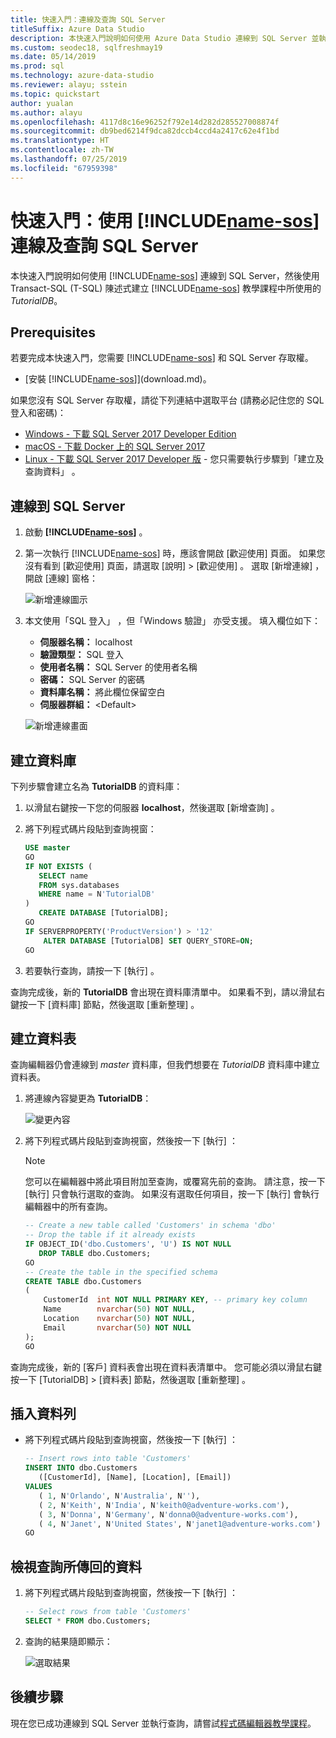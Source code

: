 ```yaml
---
title: 快速入門：連線及查詢 SQL Server
titleSuffix: Azure Data Studio
description: 本快速入門說明如何使用 Azure Data Studio 連線到 SQL Server 並執行查詢
ms.custom: seodec18, sqlfreshmay19
ms.date: 05/14/2019
ms.prod: sql
ms.technology: azure-data-studio
ms.reviewer: alayu; sstein
ms.topic: quickstart
author: yualan
ms.author: alayu
ms.openlocfilehash: 4117d8c16e96252f792e14d282d285527008874f
ms.sourcegitcommit: db9bed6214f9dca82dccb4ccd4a2417c62e4f1bd
ms.translationtype: HT
ms.contentlocale: zh-TW
ms.lasthandoff: 07/25/2019
ms.locfileid: "67959398"
---
```

# <a name="quickstart-connect-and-query-sql-server-using-includename-sosincludesname-sos-shortmd"></a>快速入門：使用 [!INCLUDE[name-sos](../includes/name-sos-short.md)] 連線及查詢 SQL Server
本快速入門說明如何使用 [!INCLUDE[name-sos](../includes/name-sos-short.md)] 連線到 SQL Server，然後使用 Transact-SQL (T-SQL) 陳述式建立 [!INCLUDE[name-sos](../includes/name-sos-short.md)] 教學課程中所使用的 *TutorialDB*。

## <a name="prerequisites"></a>Prerequisites

若要完成本快速入門，您需要 [!INCLUDE[name-sos](../includes/name-sos-short.md)] 和 SQL Server 存取權。

- [安裝 [!INCLUDE[name-sos](../includes/name-sos-short.md)]](download.md)。

如果您沒有 SQL Server 存取權，請從下列連結中選取平台 (請務必記住您的 SQL 登入和密碼)：
- [Windows - 下載 SQL Server 2017 Developer Edition](https://www.microsoft.com/sql-server/sql-server-downloads)
- [macOS - 下載 Docker 上的 SQL Server 2017](https://docs.microsoft.com/sql/linux/quickstart-install-connect-docker)
- [Linux - 下載 SQL Server 2017 Developer 版](https://docs.microsoft.com/sql/linux/sql-server-linux-overview#install) - 您只需要執行步驟到「建立及查詢資料」  。


## <a name="connect-to-a-sql-server"></a>連線到 SQL Server

   
1. 啟動 **[!INCLUDE[name-sos](../includes/name-sos-short.md)]** 。
1. 第一次執行 [!INCLUDE[name-sos](../includes/name-sos-short.md)] 時，應該會開啟 [歡迎使用]  頁面。 如果您沒有看到 [歡迎使用]  頁面，請選取 [說明]   > [歡迎使用]  。 選取 [新增連線]  ，開啟 [連線]  窗格：
   
   ![新增連線圖示](media/quickstart-sql-server/new-connection-icon.png)

1. 本文使用「SQL 登入」  ，但「Windows 驗證」  亦受支援。 填入欄位如下：
 
    - **伺服器名稱：** localhost
    - **驗證類型：** SQL 登入  
    - **使用者名稱：** SQL Server 的使用者名稱  
    - **密碼：** SQL Server 的密碼  
    - **資料庫名稱：** 將此欄位保留空白 
    - **伺服器群組：** \<Default\>  

   ![新增連線畫面](media/quickstart-sql-server/new-connection-screen.png)



## <a name="create-a-database"></a>建立資料庫

下列步驟會建立名為 **TutorialDB** 的資料庫：

1. 以滑鼠右鍵按一下您的伺服器 **localhost**，然後選取 [新增查詢]  。
1. 將下列程式碼片段貼到查詢視窗： 

   ```sql
   USE master
   GO
   IF NOT EXISTS (
      SELECT name
      FROM sys.databases
      WHERE name = N'TutorialDB'
   )
      CREATE DATABASE [TutorialDB];
   GO
   IF SERVERPROPERTY('ProductVersion') > '12'
       ALTER DATABASE [TutorialDB] SET QUERY_STORE=ON;
   GO
   ```
1. 若要執行查詢，請按一下 [執行]  。

查詢完成後，新的 **TutorialDB** 會出現在資料庫清單中。 如果看不到，請以滑鼠右鍵按一下 [資料庫]  節點，然後選取 [重新整理]  。


## <a name="create-a-table"></a>建立資料表

查詢編輯器仍會連線到 *master* 資料庫，但我們想要在 *TutorialDB* 資料庫中建立資料表。 

1. 將連線內容變更為 **TutorialDB**：

   ![變更內容](media/quickstart-sql-server/change-context.png)



1. 將下列程式碼片段貼到查詢視窗，然後按一下 [執行]  ：

   > [!NOTE]
   > 您可以在編輯器中將此項目附加至查詢，或覆寫先前的查詢。 請注意，按一下 [執行]  只會執行選取的查詢。 如果沒有選取任何項目，按一下 [執行]  會執行編輯器中的所有查詢。

   ```sql
   -- Create a new table called 'Customers' in schema 'dbo'
   -- Drop the table if it already exists
   IF OBJECT_ID('dbo.Customers', 'U') IS NOT NULL
      DROP TABLE dbo.Customers;
   GO
   -- Create the table in the specified schema
   CREATE TABLE dbo.Customers
   (
       CustomerId  int NOT NULL PRIMARY KEY, -- primary key column
       Name        nvarchar(50) NOT NULL,
       Location    nvarchar(50) NOT NULL,
       Email       nvarchar(50) NOT NULL
   );
   GO
   ```

查詢完成後，新的 [客戶]  資料表會出現在資料表清單中。 您可能必須以滑鼠右鍵按一下 [TutorialDB] > [資料表]  節點，然後選取 [重新整理]  。

## <a name="insert-rows"></a>插入資料列

- 將下列程式碼片段貼到查詢視窗，然後按一下 [執行]  ：

   ```sql
   -- Insert rows into table 'Customers'
   INSERT INTO dbo.Customers
      ([CustomerId], [Name], [Location], [Email])
   VALUES
      ( 1, N'Orlando', N'Australia', N''),
      ( 2, N'Keith', N'India', N'keith0@adventure-works.com'),
      ( 3, N'Donna', N'Germany', N'donna0@adventure-works.com'),
      ( 4, N'Janet', N'United States', N'janet1@adventure-works.com')
   GO
   ```



## <a name="view-the-data-returned-by-a-query"></a>檢視查詢所傳回的資料
1. 將下列程式碼片段貼到查詢視窗，然後按一下 [執行]  ：

   ```sql
   -- Select rows from table 'Customers'
   SELECT * FROM dbo.Customers;
   ```

1. 查詢的結果隨即顯示：

   ![選取結果](media/quickstart-sql-server/select-results.png)


## <a name="next-steps"></a>後續步驟
現在您已成功連線到 SQL Server 並執行查詢，請嘗試[程式碼編輯器教學課程](tutorial-sql-editor.md)。



